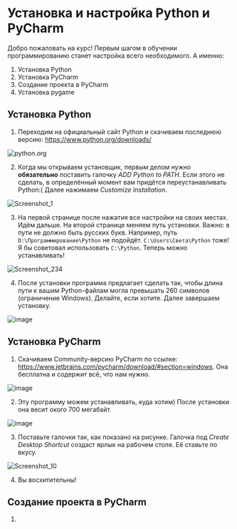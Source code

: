 # Установка и настройка Python и PyCharm

Добро пожаловать на курс! Первым шагом в обучении программированию станет настройка всего необходимого. А именно:

1. Установка Python
2. Установка PyCharm
3. Создание проекта в PyCharm
4. Установка pygame

## Установка Python

1. Переходим на официальный сайт Python и скачиваем последнюю версию: https://www.python.org/downloads/

  ![python.org](https://user-images.githubusercontent.com/56085790/135749560-a332bd2e-402b-4336-a185-a5909839de94.png)

2. Когда мы открываем установщик, первым делом нужно **обязательно** поставить галочку _ADD Python to PATH_. Если этого не сделать, в определённый момент вам придётся переустанавливать Python:( 
Далее нажимаем _Customize Installation_.

  ![Screenshot_1](https://user-images.githubusercontent.com/56085790/135750258-da824271-d288-4d05-9116-edd9394b2a77.jpg)

3. На первой странице после нажатия все настройки на своих местах. Идём дальше. На второй странице меняем путь установки. Важно: в пути не должно быть русских букв. Например, путь `D:\Программирование\Python` не подойдёт. `C:\Users\Света\Python` тоже! Я бы советовал использовать `C:\Python`. Теперь можно устанавливать!

  ![Screenshot_234](https://user-images.githubusercontent.com/56085790/135750267-2c979519-bf91-4f0c-80e0-cfa0c8afdce4.jpg)

4. После установки программа предлагает сделать так, чтобы длина пути к вашим Python-файлам могла превышать 260 символов (ограничение Windows). Делайте, если хотите. Далее завершаем установку.

  ![image](https://user-images.githubusercontent.com/56085790/135750413-aaeeb70a-0b80-4497-b3e8-a9761fd0dfb1.png)

## Установка PyCharm

1. Скачиваем Community-версию PyCharm по ссылке: https://www.jetbrains.com/pycharm/download/#section=windows. Она бесплатна и содержит всё, что нам нужно.

  ![image](https://user-images.githubusercontent.com/56085790/135750624-a035f6f8-69d0-4d61-a78e-3fe8c3d80c67.png)

2. Эту программу можем устанавливать, куда хотим) После установки она весит окого 700 мегабайт.

  ![image](https://user-images.githubusercontent.com/56085790/135750720-6cd42d8c-353b-4209-89dc-a814cf5ec88e.png)

3. Поставьте галочки так, как показано на рисунке. Галочка под _Create Desktop Shortcut_ создаст ярлык на рабочем столе. Её ставьте по вкусу.

  ![Screenshot_10](https://user-images.githubusercontent.com/56085790/135750818-31799020-e0a8-41a4-b206-50020fd91d38.jpg)

4. Вы восхитительны!

## Создание проекта в PyCharm

1.
